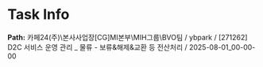 # Task Info

**Path:** 카페24(주)\본사사업장\[CG]MI본부\MIH그룹\BVO팀 / ybpark / [271262] D2C 서비스 운영 관리 _ 물류 - 보류&해제&교환 등 전산처리 / 2025-08-01_00-00-00

